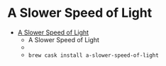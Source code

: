 # A Slower Speed of Light
- [A Slower Speed of Light](http://gamelab.mit.edu/games/a-slower-speed-of-light/)
  -  A Slower Speed of Light
  - 
  - `brew cask install a-slower-speed-of-light`
